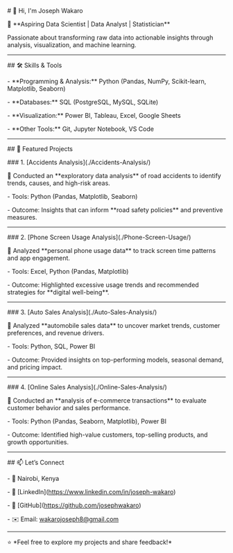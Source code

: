\# 👋 Hi, I'm Joseph Wakaro  



🎯 \*\*Aspiring Data Scientist | Data Analyst | Statistician\*\*  

Passionate about transforming raw data into actionable insights through analysis, visualization, and machine learning.  



---



\## 🛠️ Skills \& Tools

\- \*\*Programming \& Analysis:\*\* Python (Pandas, NumPy, Scikit-learn, Matplotlib, Seaborn)  

\- \*\*Databases:\*\* SQL (PostgreSQL, MySQL, SQLite)  

\- \*\*Visualization:\*\* Power BI, Tableau, Excel, Google Sheets  

\- \*\*Other Tools:\*\* Git, Jupyter Notebook, VS Code  



---



\## 📂 Featured Projects  



\### 1. \[Accidents Analysis](./Accidents-Analysis/)

🚦 Conducted an \*\*exploratory data analysis\*\* of road accidents to identify trends, causes, and high-risk areas.  

\- Tools: Python (Pandas, Matplotlib, Seaborn)  

\- Outcome: Insights that can inform \*\*road safety policies\*\* and preventive measures.  



---



\### 2. \[Phone Screen Usage Analysis](./Phone-Screen-Usage/)

📱 Analyzed \*\*personal phone usage data\*\* to track screen time patterns and app engagement.  

\- Tools: Excel, Python (Pandas, Matplotlib)  

\- Outcome: Highlighted excessive usage trends and recommended strategies for \*\*digital well-being\*\*.  



---



\### 3. \[Auto Sales Analysis](./Auto-Sales-Analysis/)

🚗 Analyzed \*\*automobile sales data\*\* to uncover market trends, customer preferences, and revenue drivers.  

\- Tools: Python, SQL, Power BI  

\- Outcome: Provided insights on top-performing models, seasonal demand, and pricing impact.  



---



\### 4. \[Online Sales Analysis](./Online-Sales-Analysis/)

🛒 Conducted an \*\*analysis of e-commerce transactions\*\* to evaluate customer behavior and sales performance.  

\- Tools: Python (Pandas, Seaborn, Matplotlib), Power BI  

\- Outcome: Identified high-value customers, top-selling products, and growth opportunities.  



---



\## 📫 Let’s Connect  

\- 📍 Nairobi, Kenya  

\- 💼 \[LinkedIn](https://www.linkedin.com/in/joseph-wakaro)  

\- 🐙 \[GitHub](https://github.com/josephwakaro)  

\- ✉️ Email: wakarojoseph8@gmail.com  



---

⭐️ \*Feel free to explore my projects and share feedback!\*  



